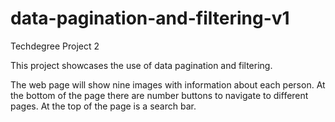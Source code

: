 # data-pagination-and-filtering-v1
 Techdegree Project 2

This project showcases the use of data pagination and filtering.

The web page will show nine images with information about each person.  At the bottom of the page there are number buttons to navigate to different pages.  At the top of the page is a search bar.